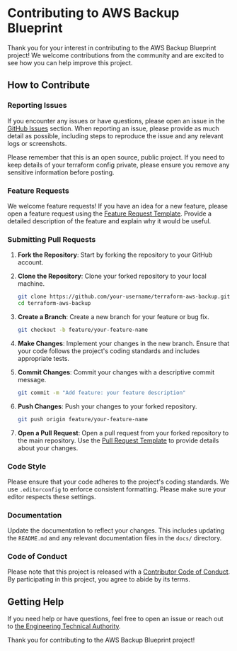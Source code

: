 # Contributing to AWS Backup Blueprint

Thank you for your interest in contributing to the AWS Backup Blueprint project! We welcome contributions from the community and are excited to see how you can help improve this project.

## How to Contribute

### Reporting Issues

If you encounter any issues or have questions, please open an issue in the [GitHub Issues](https://github.com/NHSDigital/terraform-aws-backup/issues) section. When reporting an issue, please provide as much detail as possible, including steps to reproduce the issue and any relevant logs or screenshots.

Please remember that this is an open source, public project. If you need to keep details of your terraform config private, please ensure you remove any sensitive information before posting.

### Feature Requests

We welcome feature requests! If you have an idea for a new feature, please open a feature request using the [Feature Request Template](.github/ISSUE_TEMPLATE/2_feature_request.yaml). Provide a detailed description of the feature and explain why it would be useful.

### Submitting Pull Requests

1. **Fork the Repository**: Start by forking the repository to your GitHub account.

2. **Clone the Repository**: Clone your forked repository to your local machine.

    ```sh
    git clone https://github.com/your-username/terraform-aws-backup.git
    cd terraform-aws-backup
    ```

3. **Create a Branch**: Create a new branch for your feature or bug fix.

    ```sh
    git checkout -b feature/your-feature-name
    ```

4. **Make Changes**: Implement your changes in the new branch. Ensure that your code follows the project's coding standards and includes appropriate tests.

5. **Commit Changes**: Commit your changes with a descriptive commit message.

    ```sh
    git commit -m "Add feature: your feature description"
    ```

6. **Push Changes**: Push your changes to your forked repository.

    ```sh
    git push origin feature/your-feature-name
    ```

7. **Open a Pull Request**: Open a pull request from your forked repository to the main repository. Use the [Pull Request Template](.github/PULL_REQUEST_TEMPLATE.md) to provide details about your changes.

### Code Style

Please ensure that your code adheres to the project's coding standards. We use `.editorconfig` to enforce consistent formatting. Please make sure your editor respects these settings.

### Documentation

Update the documentation to reflect your changes. This includes updating the `README.md` and any relevant documentation files in the `docs/` directory.

### Code of Conduct

Please note that this project is released with a [Contributor Code of Conduct](CODE_OF_CONDUCT.md). By participating in this project, you agree to abide by its terms.

## Getting Help

If you need help or have questions, feel free to open an issue or reach out to [the Engineering Technical Authority](mailto:england.engineering@nhs.net).

Thank you for contributing to the AWS Backup Blueprint project!
